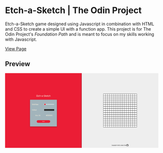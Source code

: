 # Etch-a-Sketch | The Odin Project

Etch-a-Sketch game designed using Javascript in combination with HTML and CSS to create a simple UI with a function app. This project is for The Odin Project's *Foundation Path* and is meant to focus on my skills working with Javascript.

[View Page](https://jordantate.github.io/odin-etch-a-sketch/)

## Preview
![Preview](assets/Github/ODIN-ETCH-A-SKETCH_HOME.png)